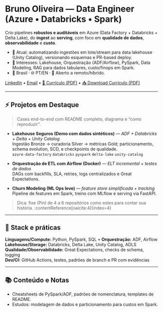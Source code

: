 <!-- Hero curto, claro e orientado a valor -->
# Bruno Oliveira — Data Engineer (Azure • Databricks • Spark)

Crio pipelines **robustos e auditáveis** em Azure (Data Factory + Databricks + Delta Lake), do **ingest** ao **serving**, com foco em **qualidade de dados**, **observabilidade** e **custo**.

- 🔭 Atual: automatizando ingestões em lote/stream para data lakehouse (Unity Catalog), versionando esquemas e PR-based deploy.
- 🎯 Interesses: Lakehouse, Orquestração (ADF/Airflow), PySpark, Data Modeling, RAG para dados tabulares, custo/finops em Spark.
- 📍 Brasil · 🌐 PT/EN · 💼 Aberto a remoto/híbrido.

[LinkedIn](https://www.linkedin.com/in/BrunoOlivei) • [Email](brunoolivei@protonmail.com) • [📄 Currículo (PDF)](./Currículo_Bruno_Oliveira.pdf) • [📥 Download Currículo (PDF)](https://github.com/BrunoOlivei/BrunoOlivei/releases/latest/download/Curriculo.Bruno.Oliveira.pdf)

---

## ⚡ Projetos em Destaque
> Cases end-to-end com README completo, diagrama e “como reproduzir”.

- **Lakehouse Seguros (Demo com dados sintéticos)** — *ADF + Databricks + Delta + Unity Catalog*  
  Ingestão Bronze → curadoria Silver → métricas Gold; particionamento, schema evolution, SCD, e checkpoints de qualidade.  
  `azure-data-factory` `databricks` `pyspark` `delta-lake` `unity-catalog`

- **Orquestração de ETL com Airflow (Docker)** — *ELT incremental + testes de dados*  
  DAGs com backfills, SLA, retries, logs centralizados e Great Expectations.

- **Churn Modeling (ML Ops leve)** — *feature store simplificada + tracking*  
  Pipeline de features em Spark, treino com MLflow e serving via FastAPI.

> Dica: fixe (Pin) de 4 a 6 repositórios como estes para contar sua história. :contentReference[oaicite:4]{index=4}

---

## 🧰 Stack e práticas
**Linguagens/Compute:** Python, PySpark, SQL • **Orquestração:** ADF, Airflow  
**Lakehouse/Storage:** Databricks, Delta Lake, Unity Catalog, ADLS  
**Qualidade/Observabilidade:** Great Expectations, checks de schema, logging  
**Dev/CI:** GitHub Actions, testes, padrões de branch e PR com evidências

---

## 📚 Conteúdo e Notas
- Cheatsheets de PySpark/ADF, padrões de nomenclatura, templates de README.
- Estudos: modelagem de dados e particionamento para custos em Spark.
